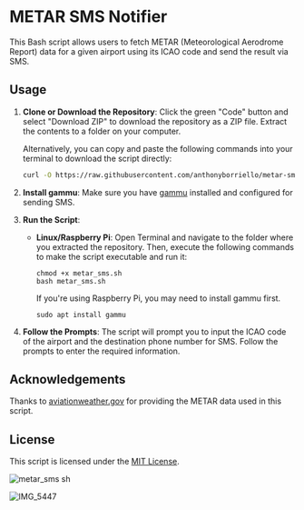 # METAR SMS Notifier

This Bash script allows users to fetch METAR (Meteorological Aerodrome Report) data for a given airport using its ICAO code and send the result via SMS.

## Usage

1. **Clone or Download the Repository**: Click the green "Code" button and select "Download ZIP" to download the repository as a ZIP file. Extract the contents to a folder on your computer.

   Alternatively, you can copy and paste the following commands into your terminal to download the script directly:

   ```bash
   curl -O https://raw.githubusercontent.com/anthonyborriello/metar-sms/main/metar_sms.sh

2. **Install gammu**: Make sure you have [gammu](https://wammu.eu/gammu/) installed and configured for sending SMS.

3. **Run the Script**:
   - **Linux/Raspberry Pi**: Open Terminal and navigate to the folder where you extracted the repository. Then, execute the following commands to make the script executable and run it:
     ```
     chmod +x metar_sms.sh
     bash metar_sms.sh
     ```
     If you're using Raspberry Pi, you may need to install gammu first.
     ```
     sudo apt install gammu
     ```

4. **Follow the Prompts**: The script will prompt you to input the ICAO code of the airport and the destination phone number for SMS. Follow the prompts to enter the required information.

## Acknowledgements

Thanks to [aviationweather.gov](https://aviationweather.gov/) for providing the METAR data used in this script.

## License

This script is licensed under the [MIT License](LICENSE).

![metar_sms sh](https://github.com/anthonyborriello/metar-sms/assets/57049017/b560f02b-7dc0-4765-b101-e237f7276d6b)

![IMG_5447](https://github.com/anthonyborriello/metar-sms/assets/57049017/37f56c43-45c0-4934-9c62-8aa17408e1c4)


